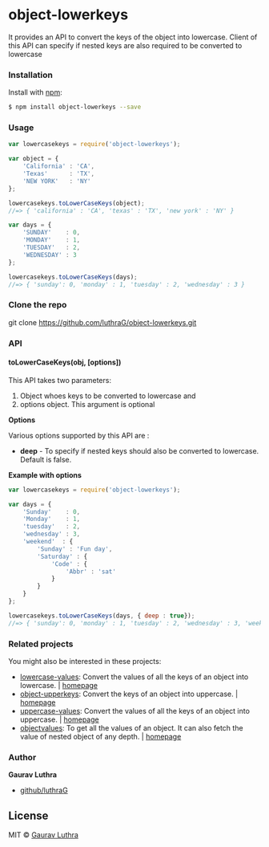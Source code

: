 # object-lowerkeys
It provides an API to convert the keys of the object into lowercase. Client of this API can specify if nested keys are also required to be converted to lowercase

### Installation

Install with [npm](https://www.npmjs.com/):

```sh
$ npm install object-lowerkeys --save
```

### Usage

```javascript
var lowercasekeys = require('object-lowerkeys');

var object = {
    'California' : 'CA',
    'Texas'      : 'TX',
    'NEW YORK'   : 'NY' 
};

lowercasekeys.toLowerCaseKeys(object);
//=> { 'california' : 'CA', 'texas' : 'TX', 'new york' : 'NY' }

var days = {
    'SUNDAY'    : 0,
    'MONDAY'    : 1,
    'TUESDAY'   : 2,
    'WEDNESDAY' : 3
};

lowercasekeys.toLowerCaseKeys(days);
//=> { 'sunday': 0, 'monday' : 1, 'tuesday' : 2, 'wednesday' : 3 }

```

### Clone the repo

git clone https://github.com/luthraG/object-lowerkeys.git

### API

#### toLowerCaseKeys(obj, [options])

This API takes two parameters:
1. Object whoes keys to be converted to lowercase and 
2. options object. This argument is optional


**Options**

Various options supported by this API are :
- **deep** - To specify if nested keys should also be converted to lowercase. Default is false.

**Example with options**

```javascript
var lowercasekeys = require('object-lowerkeys');

var days = {
    'Sunday'    : 0,
    'Monday'    : 1,
    'tuesday'   : 2,
    'wednesday' : 3,
    'weekend'  : {
        'Sunday' : 'Fun day',
        'Saturday' : {
            'Code' : {
                'Abbr' : 'sat'
            }
        }
    }
};

lowercasekeys.toLowerCaseKeys(days, { deep : true});
//=> { 'sunday': 0, 'monday' : 1, 'tuesday' : 2, 'wednesday' : 3, 'weekend' : 'sunday' : 'Fun day', 'saturday' : { 'code' : { 'abbr' : 'sat' } } }

```

### Related projects

You might also be interested in these projects:

* [lowercase-values](https://www.npmjs.com/package/lowercase-values): Convert the values of all the keys of an object into lowercase. | [homepage](https://github.com/luthraG/lowercase-values.git)
* [object-upperkeys](https://www.npmjs.com/package/object-upperkeys): Convert the keys of an object into uppercase. | [homepage](https://github.com/luthraG/object-upperkeys.git)
* [uppercase-values](https://www.npmjs.com/package/uppercase-values): Convert the values of all the keys of an object into uppercase. | [homepage](https://github.com/luthraG/uppercase-values.git)
* [objectvalues](https://www.npmjs.com/package/objectvalues): To get all the values of an object. It can also fetch the value of nested object of any depth. | [homepage](https://github.com/luthraG/objectvalues.git)

### Author

**Gaurav Luthra**

* [github/luthraG](https://github.com/luthraG)

## License

MIT © [Gaurav Luthra](luthra.zenith@gmail.com)
